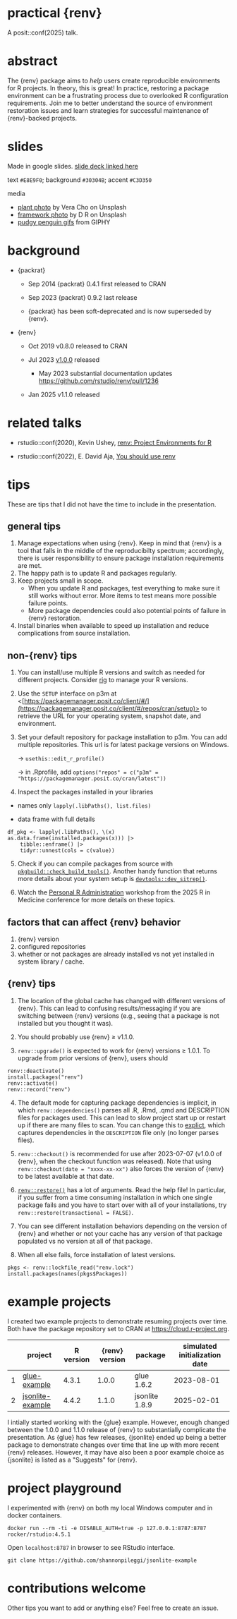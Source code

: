# practical {renv}

A posit::conf(2025) talk.

# abstract

The {renv} package aims to *help* users create reproducible environments for R projects. In theory, this is great! In practice, restoring a package environment can be a frustrating process due to overlooked R configuration requirements. Join me to better understand the source of environment restoration issues and learn strategies for successful maintenance of {renv}-backed projects.

# slides

Made in google slides. [slide deck linked here](https://docs.google.com/presentation/d/1MTjQujGJda1L4pFNNOjhyPpYYJtl4jReOAtFDjn1wtc/edit?usp=sharing)

text `#E8E9F0`; background `#30304B`; accent `#C3D350`

media

 * [plant photo](https://unsplash.com/photos/green-succulent-plants-on-brown-clay-pots-bf0FRl7p_rE) by Vera Cho on Unsplash
 * [framework photo](https://unsplash.com/photos/black-metal-canopy-frame-dSRhwPe6v9c) by D R on Unsplash
 * [pudgy penguin gifs](https://giphy.com/pudgypenguins) from GIPHY

# background

* {packrat}

  + Sep 2014 {packrat} 0.4.1 first released to CRAN
  
  + Sep 2023 {packrat} 0.9.2 last release
  
  + {packrat} has been soft-deprecated and is now superseded by {renv}.

* {renv}

  + Oct 2019 v0.8.0 released to CRAN 

  + Jul 2023 [v1.0.0](https://github.com/rstudio/renv/releases/tag/v1.0.0) released

     - May 2023 substantial documentation updates <https://github.com/rstudio/renv/pull/1236>
    
  + Jan 2025 v1.1.0 released

# related talks

* rstudio::conf(2020), Kevin Ushey, [renv: Project Environments for R](https://youtu.be/yjlEbIDevOs?si=xGEZ3NDMfclwNzf7)

* rstudio::conf(2022), E. David Aja, [You should use renv](https://www.youtube.com/watch?v=GwVx_pf2uz4)

# tips

These are tips that I did not have the time to include in the presentation.

## general tips

1. Manage expectations when using {renv}. Keep in mind that {renv} is a tool that falls in the middle of the reproducibilty spectrum; accordingly, there is user responsibility to ensure package installation requirements are met.
2. The happy path is to update R and packages regularly.
3. Keep projects small in scope.
   + When you update R and packages, test everything to make sure it still works without error. More items to test means more possible failure points.
   + More package dependencies could also potential points of failure in {renv} restoration.
5. Install binaries when available to speed up installation and reduce complications from source installation.

## non-{renv} tips

1. You can install/use multiple R versions and switch as needed for different projects. Consider [rig](https://github.com/r-lib/rig) to manage your R versions.

2. Use the `SETUP` interface on p3m at <[https://packagemanager.posit.co/client/#/](https://packagemanager.posit.co/client/#/repos/cran/setup)> to retrieve the URL for your operating system,
   snapshot date, and environment.

3. Set your default repository for package installation to p3m. You can add multiple repositories. This url is for latest package versions on Windows.

    -> `usethis::edit_r_profile()`

    -> in .Rprofile, add `options("repos" = c("p3m" = "https://packagemanager.posit.co/cran/latest"))`

4.  Inspect the packages installed in your libraries

   + names only `lapply(.libPaths(), list.files)`
     
   + data frame with full details
  
```
df_pkg <- lapply(.libPaths(), \(x) as.data.frame(installed.packages(x))) |>
    tibble::enframe() |> 
    tidyr::unnest(cols = c(value))
```

5. Check if you can compile packages from source with [`pkgbuild::check_build_tools()`](https://pkgbuild.r-lib.org/reference/has_build_tools.html). Another handy function that returns more details about your system setup is [`devtools::dev_sitrep()`](https://devtools.r-lib.org/reference/dev_sitrep.html).

5.  Watch the [Personal R Administration](https://www.youtube.com/watch?v=m2eihAhl8so) workshop from the 2025 R in Medicine conference for more details on these topics.

## factors that can affect {renv} behavior

1. {renv} version
2. configured repositories
3. whether or not packages are already installed vs not yet installed in system library / cache.

## {renv} tips

1. The location of the global cache has changed with different versions of {renv}. This can lead to confusing results/messaging if you are switching between {renv} versions (e.g., seeing that a package is not installed but you thought it was).
   
2. You should probably use {renv} ≥ v1.1.0.

3. `renv::upgrade()` is expected to work for {renv} versions ≥ 1.0.1. To upgrade from prior versions of {renv}, users should
```
renv::deactivate()
install.packages("renv")
renv::activate()
renv::record("renv")
```

4. The default mode for capturing package dependencies is implicit, in which `renv::dependencies()` parses all .R, .Rmd, .qmd and DESCRIPTION files for packages used. This can lead to slow project start up or restart up if there are many files to scan. You can change this to [explict](https://rstudio.github.io/renv/articles/faq.html?q=explicit#capturing-explicit-dependencies), which captures dependencies in the `DESCRIPTION` file only (no longer parses files).

5. `renv::checkout()` is recommended for use after 2023-07-07 (v1.0.0 of {renv}, when the checkout function was released). Note that using `renv::checkout(date = "xxxx-xx-xx")` also forces the version of {renv} to be latest available at that date.
   
6. [`renv::restore()`](https://rstudio.github.io/renv/reference/restore.html) has a lot of arguments. Read the help file! In particular, if you suffer from a time consuming installation in which one single package fails and you have to start over with all of your installations, try `renv::restore(transactional = FALSE)`.

7. You can see different installation behaviors depending on the version of {renv} and whether or not your cache has any version of that package populated vs no version at all of that package.

8. When all else fails, force installation of latest versions.
```
pkgs <- renv::lockfile_read("renv.lock")
install.packages(names(pkgs$Packages))
```

# example projects

I created two example projects to demonstrate resuming projects over time. Both have the package repository set to CRAN at <https://cloud.r-project.org>.

|   | project                                                                | R version | {renv} version | package       | simulated initialization date |
| - | -----------------------------------------------------------------------| --------- | -------------- | ------------- | ----------------------------- |
| 1 | [glue-example](https://github.com/shannonpileggi/glue-example)         | 4.3.1     | 1.0.0          | glue 1.6.2   |  2023-08-01                   |
| 2 | [jsonlite-example](https://github.com/shannonpileggi/jsonlite-example) | 4.4.2     | 1.1.0          | jsonlite 1.8.9 |  2025-02-01                   |

I intially started working with the {glue} example. However, enough changed between the 1.0.0 and 1.1.0 release of {renv} to substantially complicate the presentation. 
As {glue} has few releases, {jsonlite} ended up being a better package to demonstrate changes over time that line up with more recent {renv} releases. However, it may
have also been a poor example choice as {jsonlite} is listed as a "Suggests" for {renv}.

# project playground

I experimented with {renv} on both my local Windows computer and in docker containers.

```
docker run --rm -ti -e DISABLE_AUTH=true -p 127.0.0.1:8787:8787 rocker/rstudio:4.5.1
```

Open `localhost:8787` in browser to see RStudio interface.

```
git clone https://github.com/shannonpileggi/jsonlite-example
```

# contributions welcome

Other tips you want to add or anything else? Feel free to create an issue.
